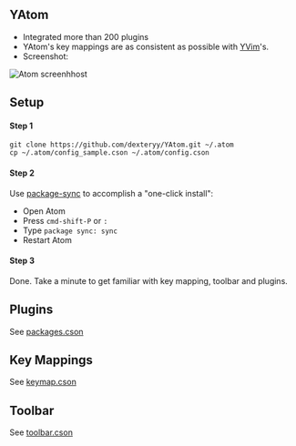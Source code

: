 
## YAtom

* Integrated more than 200 plugins
* YAtom's key mappings are as consistent as possible with [YVim](https://github.com/dexteryy/YVim)'s.
* Screenshot:

![Atom screenhhost](https://raw.github.com/dexteryy/YAtom/master/screenshot.png)

## Setup

#### Step 1

```
git clone https://github.com/dexteryy/YAtom.git ~/.atom
cp ~/.atom/config_sample.cson ~/.atom/config.cson
```

#### Step 2

Use [package-sync](https://atom.io/packages/package-sync) to accomplish a "one-click install":

* Open Atom
* Press `cmd-shift-P` or `:`
* Type `package sync: sync`
* Restart Atom

#### Step 3

Done. Take a minute to get familiar with key mapping, toolbar and plugins.

## Plugins

See [packages.cson](https://github.com/dexteryy/YAtom/blob/master/packages.cson)

## Key Mappings

See [keymap.cson](https://github.com/dexteryy/YAtom/blob/master/keymap.cson)

## Toolbar

See [toolbar.cson](https://github.com/dexteryy/YAtom/blob/master/toolbar.cson)
